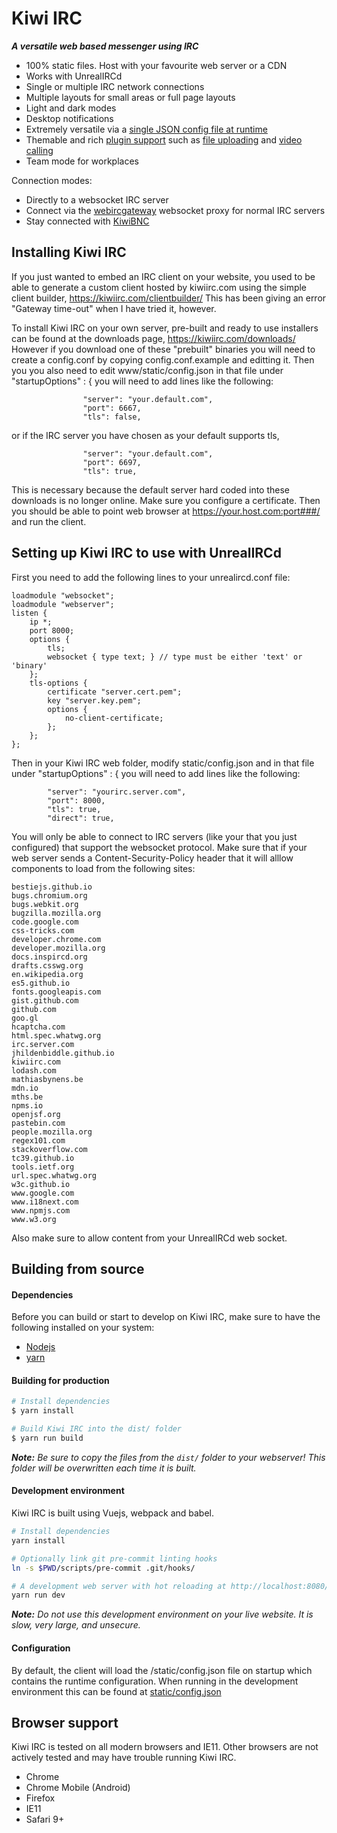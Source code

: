 # Kiwi IRC

***A versatile web based messenger using IRC***


- 100% static files. Host with your favourite web server or a CDN
- Works with UnrealIRCd
- Single or multiple IRC network connections
- Multiple layouts for small areas or full page layouts
- Light and dark modes
- Desktop notifications
- Extremely versatile via a [single JSON config file at runtime](https://github.com/kiwiirc/kiwiirc/wiki/Configuration)
- Themable and rich [plugin support](https://github.com/kiwiirc/kiwiirc/wiki/Plugins) such as [file uploading](https://github.com/kiwiirc/plugin-fileuploader/) and [video calling](https://github.com/kiwiirc/plugin-conference)
- Team mode for workplaces

Connection modes:

- Directly to a websocket IRC server
- Connect via the [webircgateway](https://github.com/kiwiirc/webircgateway) websocket proxy for normal IRC servers
- Stay connected with [KiwiBNC](https://github.com/kiwiirc/kiwibnc)

## Installing Kiwi IRC
If you just wanted to embed an IRC client on your website, you used to be able to generate a custom client hosted by kiwiirc.com using the simple client builder, https://kiwiirc.com/clientbuilder/
This has been giving an error "Gateway time-out" when I have tried it, however.

To install Kiwi IRC on your own server, pre-built and ready to use installers can be found at the downloads page, https://kiwiirc.com/downloads/
However if you download one of these "prebuilt" binaries you will need to create a config.conf by copying config.conf.example and editting it. Then you you also need
to edit www/static/config.json
in that file under "startupOptions" : { you will need to add lines like the following:
```
                "server": "your.default.com",
                "port": 6667,
                "tls": false,
```
or if the IRC server you have chosen as your default supports tls,
```
                "server": "your.default.com",
                "port": 6697,
                "tls": true,
```
This is necessary because the default server hard coded into these downloads is no longer online.
Make sure you configure a certificate. Then you should be able to point web browser at https://your.host.com:port###/ and run the client.

## Setting up Kiwi IRC to use with UnrealIRCd
First you need to add the following lines to your unrealircd.conf file:
```
loadmodule "websocket";
loadmodule "webserver";
listen {
    ip *;
    port 8000;
    options {
        tls;
        websocket { type text; } // type must be either 'text' or 'binary'
    };
    tls-options {
        certificate "server.cert.pem";
        key "server.key.pem";
        options {
            no-client-certificate;
        };
    };
};
```
Then in your Kiwi IRC web folder, modify static/config.json and in that file under "startupOptions" : { you will need to add lines like the following:
```
        "server": "yourirc.server.com",
        "port": 8000,
        "tls": true,
        "direct": true,
```
You will only be able to connect to IRC servers (like your that you just configured) that support the websocket protocol. Make sure that if your web server
sends a Content-Security-Policy header that it will alllow components to load from the following sites:
```
bestiejs.github.io
bugs.chromium.org
bugs.webkit.org
bugzilla.mozilla.org
code.google.com
css-tricks.com
developer.chrome.com
developer.mozilla.org
docs.inspircd.org
drafts.csswg.org
en.wikipedia.org
es5.github.io
fonts.googleapis.com
gist.github.com
github.com
goo.gl
hcaptcha.com
html.spec.whatwg.org
irc.server.com
jhildenbiddle.github.io
kiwiirc.com
lodash.com
mathiasbynens.be
mdn.io
mths.be
npms.io
openjsf.org
pastebin.com
people.mozilla.org
regex101.com
stackoverflow.com
tc39.github.io
tools.ietf.org
url.spec.whatwg.org
w3c.github.io
www.google.com
www.i18next.com
www.npmjs.com
www.w3.org
```
Also make sure to allow content from your UnrealIRCd web socket.

## Building from source
#### Dependencies
Before you can build or start to develop on Kiwi IRC, make sure to have the following installed on your system:
* [Nodejs](https://nodejs.org/)
* [yarn](https://yarnpkg.com/)

#### Building for production

``` bash
# Install dependencies
$ yarn install

# Build Kiwi IRC into the dist/ folder
$ yarn run build
```

***Note:*** *Be sure to copy the files from the `dist/` folder to your webserver! This folder will be overwritten each time it is built.*

#### Development environment
Kiwi IRC is built using Vuejs, webpack and babel.

``` bash
# Install dependencies
yarn install

# Optionally link git pre-commit linting hooks
ln -s $PWD/scripts/pre-commit .git/hooks/

# A development web server with hot reloading at http://localhost:8080/
yarn run dev
```

***Note:*** *Do not use this development environment on your live website. It is slow, very large, and unsecure.*

#### Configuration

By default, the client will load the /static/config.json file on startup which
contains the runtime configuration. When running in the development environment this can be found at [static/config.json](static/config.json)


## Browser support

Kiwi IRC is tested on all modern browsers and IE11. Other browsers are not actively tested and may have trouble running Kiwi IRC.
* Chrome
* Chrome Mobile (Android)
* Firefox
* IE11
* Safari 9+

